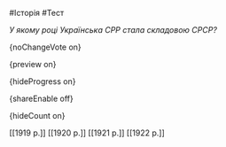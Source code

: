 #Історія #Тест

*У якому році Українська СРР стала складовою СРСР?*

{noChangeVote on}

{preview on}

{hideProgress on}

{shareEnable off}

{hideCount on}

[[1919 р.]]
[[1920 р.]]
[[1921 р.]]
[[1922 р.]]

